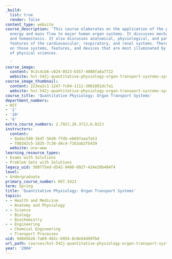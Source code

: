 ```yaml
---
_build:
  list: true
  render: false
content_type: website
course_description: 'This course elaborates on the application of the principles of
  energy and mass flow to major human organ systems. It discusses mechanisms of regulation
  and homeostasis. It also discusses anatomical, physiological, and pathophysiological
  features of the cardiovascular, respiratory, and renal systems. There is emphasis
  on those systems, features, and devices that are most illuminated by the methods
  of physical sciences.

  '
course_image:
  content: 9c3c4cb6-c024-0523-b557-4088fa8a7722
  website: hst-542j-quantitative-physiology-organ-transport-systems-spring-2004
course_image_thumbnail:
  content: 223ea2c1-1247-fc04-1111-3861881dc7a1
  website: hst-542j-quantitative-physiology-organ-transport-systems-spring-2004
course_title: 'Quantitative Physiology: Organ Transport Systems'
department_numbers:
- HST
- '2'
- '20'
- '6'
extra_course_numbers: 2.792J,20.371J,6.022J
instructors:
  content:
  - 8adac540-3bdf-56d9-ffdb-eb697aaafa53
  - f80342c5-1835-7c30-d4c4-7163ab2fb439
  website: ocw-www
learning_resource_types:
- Exams with Solutions
- Problem Sets with Solutions
legacy_uid: 508775ed-d542-9480-0927-424e20b484f4
level:
- Undergraduate
primary_course_number: HST.542J
term: Spring
title: 'Quantitative Physiology: Organ Transport Systems'
topics:
- - Health and Medicine
  - Anatomy and Physiology
- - Science
  - Biology
  - Biochemistry
- - Engineering
  - Chemical Engineering
  - Transport Processes
uid: 9d845b26-7a69-402c-b954-8c0e64d99fbd
url_path: courses/hst-542j-quantitative-physiology-organ-transport-systems-spring-2004
year: '2004'
---
```

